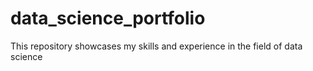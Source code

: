 # data_science_portfolio
This repository showcases my skills and experience in the field of data science
